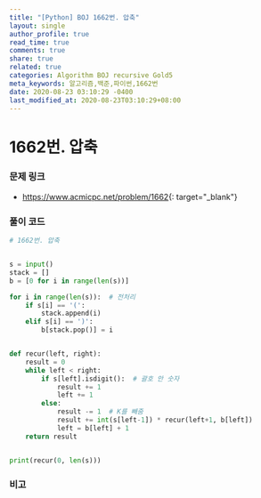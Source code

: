 ```yaml
---
title: "[Python] BOJ 1662번. 압축"
layout: single
author_profile: true
read_time: true
comments: true
share: true
related: true
categories: Algorithm BOJ recursive Gold5
meta_keywords: 알고리즘,백준,파이썬,1662번
date: 2020-08-23 03:10:29 -0400
last_modified_at: 2020-08-23T03:10:29+08:00
---
```


# 1662번. 압축

### 문제 링크
- <https://www.acmicpc.net/problem/1662>{: target="\_blank"}

### 풀이 코드

```python
# 1662번. 압축


s = input()
stack = []
b = [0 for i in range(len(s))]

for i in range(len(s)):  # 전처리
    if s[i] == '(':
        stack.append(i)
    elif s[i] == ')':
        b[stack.pop()] = i


def recur(left, right):
    result = 0
    while left < right:
        if s[left].isdigit():  # 괄호 안 숫자
            result += 1
            left += 1
        else:
            result -= 1  # K를 빼줌
            result += int(s[left-1]) * recur(left+1, b[left])
            left = b[left] + 1
    return result


print(recur(0, len(s)))
```

### 비고